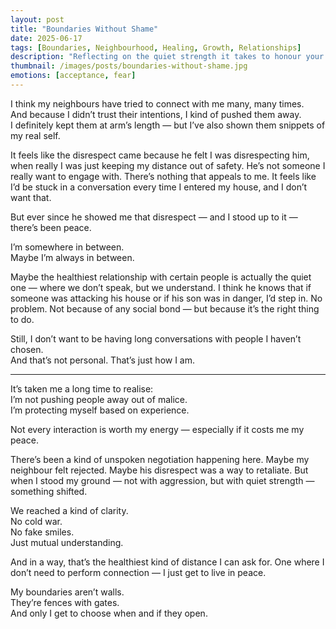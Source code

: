 ```yaml
---
layout: post
title: "Boundaries Without Shame"
date: 2025-06-17
tags: [Boundaries, Neighbourhood, Healing, Growth, Relationships]
description: "Reflecting on the quiet strength it takes to honour your boundaries, even when others misinterpret them."
thumbnail: /images/posts/boundaries-without-shame.jpg
emotions: [acceptance, fear]
---
```


I think my neighbours have tried to connect with me many, many times.  
And because I didn’t trust their intentions, I kind of pushed them away.  
I definitely kept them at arm’s length — but I’ve also shown them snippets of my real self.

It feels like the disrespect came because he felt I was disrespecting him, when really I was just keeping my distance out of safety. He’s not someone I really want to engage with. There’s nothing that appeals to me. It feels like I’d be stuck in a conversation every time I entered my house, and I don’t want that.

But ever since he showed me that disrespect — and I stood up to it — there’s been peace.

I’m somewhere in between.  
Maybe I’m always in between.

Maybe the healthiest relationship with certain people is actually the quiet one — where we don’t speak, but we understand. I think he knows that if someone was attacking his house or if his son was in danger, I’d step in. No problem. Not because of any social bond — but because it’s the right thing to do.

Still, I don’t want to be having long conversations with people I haven’t chosen.  
And that’s not personal. That’s just how I am.

---

It’s taken me a long time to realise:  
I’m not pushing people away out of malice.  
I’m protecting myself based on experience.

Not every interaction is worth my energy — especially if it costs me my peace.

There’s been a kind of unspoken negotiation happening here. Maybe my neighbour felt rejected. Maybe his disrespect was a way to retaliate. But when I stood my ground — not with aggression, but with quiet strength — something shifted.

We reached a kind of clarity.  
No cold war.  
No fake smiles.  
Just mutual understanding.

And in a way, that’s the healthiest kind of distance I can ask for. One where I don’t need to perform connection — I just get to live in peace.

My boundaries aren’t walls.  
They’re fences with gates.  
And only I get to choose when and if they open.
